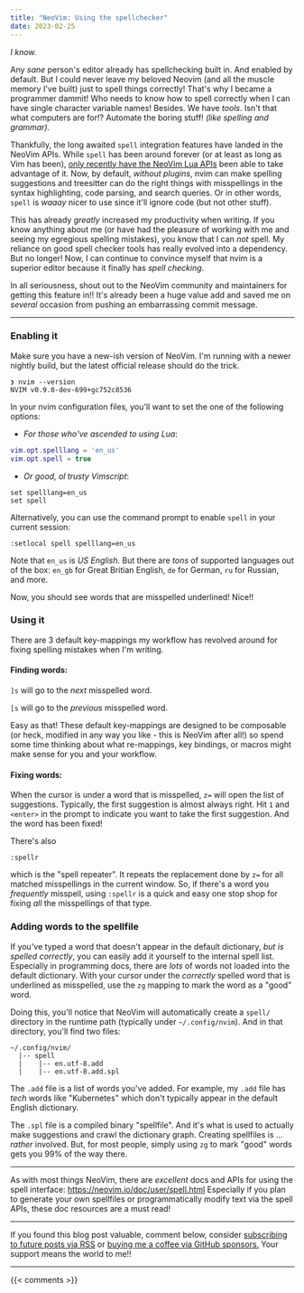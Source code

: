 ```yaml
---
title: "NeoVim: Using the spellchecker"
date: 2023-02-25
---
```


_I know._

Any _sane_ person's editor already has spellchecking built in.
And enabled by default.
But I could never leave my beloved Neovim
(and all the muscle memory I've built) just to spell things correctly!
That's why I became a programmer dammit! Who needs to know how to spell correctly
when I can have single character variable names!
Besides. We have _tools_. Isn't that what computers are for!?
Automate the boring stuff! _(like spelling and grammar)._

Thankfully, the long awaited `spell` integration features have landed in the NeoVim APIs.
While `spell` has been around forever (or at least as long as Vim has been),
[only recently have the NeoVim Lua APIs](https://github.com/neovim/neovim/pull/19419)
been able to take advantage of it.
Now, by default, _without plugins_, nvim can make spelling suggestions and
treesitter can do the right things with misspellings in the
syntax highlighting, code parsing, and search queries.
Or in other words, `spell` is _waaay_ nicer to use since it'll ignore code (but not other stuff).

This has already _greatly_ increased my productivity when writing.
If you know anything about me (or have had the pleasure of working with me
and seeing my egregious spelling mistakes),
you know that I can _not_ spell.
My reliance on good spell checker tools has really evolved into a dependency.
But no longer! Now, I can continue to convince myself that nvim
is a superior editor because it finally has _spell checking_.

In all seriousness, shout out to the NeoVim community and maintainers
for getting this feature in!! It's already been a huge value add
and saved me on _several_ occasion from pushing an embarrassing commit message.

---

### Enabling it

Make sure you have a new-ish version of NeoVim.
I'm running with a newer nightly build, but the latest official release should do the trick.
```text
❯ nvim --version
NVIM v0.9.0-dev-699+gc752c8536
```

In your nvim configuration files, you'll want to set the one of the following options:

- _For those who've ascended to using Lua_:
```lua
vim.opt.spelllang = 'en_us'
vim.opt.spell = true
```

- _Or good, ol trusty Vimscript_:
```vim
set spelllang=en_us
set spell
```

Alternatively, you can use the command prompt to enable `spell` in your current session:
```text
:setlocal spell spelllang=en_us
```

Note that `en_us` is _US English_.
But there are _tons_ of supported languages out of the box:
`en_gb` for Great Britian English,
`de` for German, `ru` for Russian, and more.

Now, you should see words that are misspelled underlined! Nice!!

### Using it

There are 3 default key-mappings my workflow has revolved around
for fixing spelling mistakes when I'm writing.

#### Finding words:

`]s` will go to the _next_ misspelled word.

`[s` will go to the _previous_ misspelled word.

Easy as that! These default key-mappings are designed to be composable
(or heck, modified in any way you like - this is NeoVim after all!)
so spend some time thinking about what re-mappings, key bindings,
or macros might make sense for you and your workflow.

#### Fixing words:

When the cursor is under a word that is misspelled,
`z=` will open the list of suggestions.
Typically, the first suggestion is almost always right.
Hit `1` and `<enter>` in the prompt to indicate you want to take the first suggestion.
And the word has been fixed!

There's also
```
:spellr
```
which is the "spell repeater". It repeats the replacement done by `z=`
for all matched misspellings in the current window.
So, if there's a word you _frequently_ misspell, using `:spellr` is a quick and easy
one stop shop for fixing _all_ the misspellings of that type.

### Adding words to the spellfile

If you've typed a word that doesn't appear in the default dictionary,
_but is spelled correctly_, you can easily add it yourself to the internal spell list.
Especially in programming docs, there are _lots_ of words not loaded into the default dictionary.
With your cursor under the _correctly_ spelled word that is underlined as misspelled,
use the `zg` mapping to mark the word as a "good" word.

Doing this, you'll notice that NeoVim will automatically create a `spell/` directory
in the runtime path (typically under `~/.config/nvim`).
And in that directory, you'll find two files:

```text
~/.config/nvim/
  |-- spell
  |    |-- en.utf-8.add
  |    |-- en.utf-8.add.spl
```

The `.add` file is a list of words you've added.
For example, my `.add` file has _tech_ words like "Kubernetes"
which don't typically appear in the default English dictionary.

The `.spl` file is a compiled binary "spellfile".
And it's what is used to actually make suggestions and crawl the dictionary graph.
Creating spellfiles is ... _rather_ involved.
But, for most people, simply using `zg` to mark "good" words gets you 99% of the way there.

---

As with most things NeoVim,
there are _excellent_ docs and APIs for using the spell interface: https://neovim.io/doc/user/spell.html
Especially if you plan to generate your own spellfiles
or programmatically modify text via the spell APIs,
these doc resources are a must read!

---

If you found this blog post valuable, comment below,
consider [subscribing to future posts via RSS](https://johncodes.com/index.xml)
or [buying me a coffee via GitHub sponsors.](https://github.com/sponsors/jpmcb)
Your support means the world to me!!

---

{{< comments >}}
